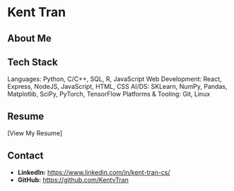 <!--
**KentvTran/KentvTran** is a ✨ _special_ ✨ repository because its `README.md` (this file) appears on your GitHub profile.

Here are some ideas to get you started:

- 🔭 I’m currently working on ...
- 🌱 I’m currently learning ...
- 👯 I’m looking to collaborate on ...
- 🤔 I’m looking for help with ...
- 💬 Ask me about ...
- 📫 How to reach me: ...
- 😄 Pronouns: ...
- ⚡ Fun fact: ...
-->
# Kent Tran  
## About Me  

## Tech Stack  
Languages: Python, C/C++, SQL, R, JavaScript
Web Development: React, Express, NodeJS, JavaScript, HTML, CSS
AI/DS: SKLearn, NumPy, Pandas, Matplotlib, SciPy, PyTorch, TensorFlow
Platforms & Tooling: Git, Linux

## Resume  
[View My Resume]

## Contact  
<!--
- **Website/Portfolio:**  -->
- **LinkedIn:** https://www.linkedin.com/in/kent-tran-cs/
- **GitHub:** https://github.com/KentvTran
